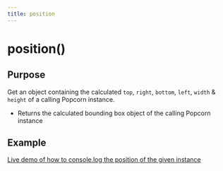 ```yaml
---
title: position
---
```

# position() #

## Purpose ##

Get an object containing the calculated `top`, `right`, `bottom`, `left`, `width` & `height` of a calling Popcorn instance.

* Returns the calculated bounding box object of the calling Popcorn instance

## Example ##

[Live demo of how to console.log the position of the given instance](http://jsfiddle.net/popcornjs/ZGD6D/)

